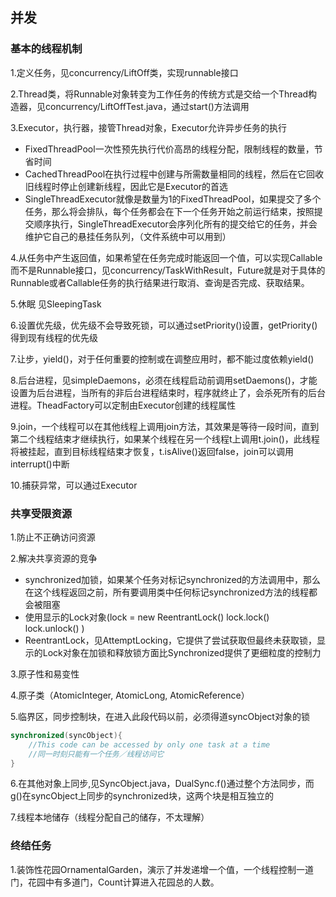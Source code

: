 ## 并发

### 基本的线程机制

1.定义任务，见concurrency/LiftOff类，实现runnable接口

2.Thread类，将Runnable对象转变为工作任务的传统方式是交给一个Thread构造器，见concurrency/LiftOffTest.java，通过start()方法调用

3.Executor，执行器，接管Thread对象，Executor允许异步任务的执行

-   FixedThreadPool一次性预先执行代价高昂的线程分配，限制线程的数量，节省时间
-   CachedThreadPool在执行过程中创建与所需数量相同的线程，然后在它回收旧线程时停止创建新线程，因此它是Executor的首选
-   SingleThreadExecutor就像是数量为1的FixedThreadPool，如果提交了多个任务，那么将会排队，每个任务都会在下一个任务开始之前运行结束，按照提交顺序执行，SingleThreadExecutor会序列化所有的提交给它的任务，并会维护它自己的悬挂任务队列，（文件系统中可以用到）

4.从任务中产生返回值，如果希望在任务完成时能返回一个值，可以实现Callable而不是Runnable接口，见concurrency/TaskWithResult，Future就是对于具体的Runnable或者Callable任务的执行结果进行取消、查询是否完成、获取结果。

5.休眠 见SleepingTask

6.设置优先级，优先级不会导致死锁，可以通过setPriority()设置，getPriority()得到现有线程的优先级

7.让步，yield()，对于任何重要的控制或在调整应用时，都不能过度依赖yield()

8.后台进程，见simpleDaemons，必须在线程启动前调用setDaemons()，才能设置为后台进程，当所有的非后台进程结束时，程序就终止了，会杀死所有的后台进程。TheadFactory可以定制由Executor创建的线程属性

9.join，一个线程可以在其他线程上调用join方法，其效果是等待一段时间，直到第二个线程结束才继续执行，如果某个线程在另一个线程t上调用t.join()，此线程将被挂起，直到目标线程结束才恢复，t.isAlive()返回false，join可以调用interrupt()中断

10.捕获异常，可以通过Executor

### 共享受限资源

1.防止不正确访问资源

2.解决共享资源的竞争

-   synchronized加锁，如果某个任务对标记synchronized的方法调用中，那么在这个线程返回之前，所有要调用类中任何标记synchronized方法的线程都会被阻塞
-   使用显示的Lock对象(lock = new ReentrantLock()  lock.lock()   lock.unlock()   )
-   ReentrantLock，见AttemptLocking，它提供了尝试获取但最终未获取锁，显示的Lock对象在加锁和释放锁方面比Synchronized提供了更细粒度的控制力

3.原子性和易变性

4.原子类（AtomicInteger, AtomicLong, AtomicReference）

5.临界区，同步控制块，在进入此段代码以前，必须得道syncObject对象的锁

```java
synchronized(syncObject){
  	//This code can be accessed by only one task at a time
  	//同一时刻只能有一个任务／线程访问它
}
```

6.在其他对象上同步,见SyncObject.java，DualSync.f()通过整个方法同步，而g()在syncObject上同步的synchronized块，这两个块是相互独立的

7.线程本地储存（线程分配自己的储存，不太理解）

### 终结任务

1.装饰性花园OrnamentalGarden，演示了并发递增一个值，一个线程控制一道门，花园中有多道门，Count计算进入花园总的人数。

